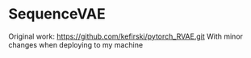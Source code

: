 # SequenceVAE
Original work: https://github.com/kefirski/pytorch_RVAE.git
With minor changes when deploying to my machine
